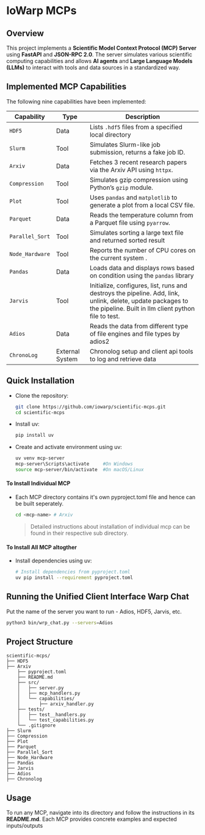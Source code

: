 
# IoWarp MCPs

##  Overview

This project implements a **Scientific Model Context Protocol (MCP) Server** using **FastAPI** and **JSON-RPC 2.0**. The server simulates various scientific computing capabilities and allows **AI agents** and **Large Language Models (LLMs)**  to interact with tools and data sources in a standardized way.


##  Implemented MCP Capabilities

The following nine capabilities have been implemented:

| Capability     | Type             | Description                                                               |
|----------------|------------------|---------------------------------------------------------------------------|
| `HDF5`         | Data             | Lists `.hdf5` files from a specified local directory                      |
| `Slurm`        | Tool             | Simulates Slurm-like job submission, returns a fake job ID.               |
| `Arxiv`        | Data             | Fetches 3 recent research papers via the Arxiv API using `httpx`.         |
| `Compression`  | Tool             | Simulates gzip compression using Python’s `gzip` module.                  |
| `Plot`         | Tool             | Uses `pandas` and `matplotlib` to generate a plot from a local CSV file.  |
| `Parquet`      | Data             | Reads the temperature column from a Parquet file using `pyarrow`.         |
| `Parallel_Sort`| Tool             | Simulates sorting a large text file and returned sorted result            |
| `Node_Hardware`| Tool             | Reports the number of CPU cores on the current system .                   |
| `Pandas`       | Data             | Loads data and displays rows based on condition using the `pandas` library|
| `Jarvis`       | Tool             | Initialize, configures, list, runs and destroys the pipeline. Add, link, unlink, delete, update packages to the pipeline. Built in llm client python file to test.|
| `Adios`        | Data             | Reads the data from different type of file engines and file types by adios2|
| `ChronoLog`    | External System  | Chronolog setup and client api tools to log and retrieve data             |

## Quick Installation

- Clone the repository:
    ```bash
   git clone https://github.com/iowarp/scientific-mcps.git
   cd scientific-mcps
   ```
- Install uv:
    ```bash
    pip install uv
    ```
- Create and activate environment using uv:
    ```bash
    uv venv mcp-server
    mcp-server\Scripts\activate     #On Windows
    source mcp-server/bin/activate  #On macOS/Linux
    ```
#### **To Install Individual MCP**
  - Each MCP directory contains it's own pyproject.toml file and hence can be built seperately. 
    ```bash
    cd <mcp-name> # Arxiv
    ```
    > Detailed instructions about installation of individual mcp can be found in their respective sub directory. 
#### **To Install All MCP altogther**
- Install dependencies using uv:
    ```bash
    # Install dependencies from pyproject.toml
    uv pip install --requirement pyproject.toml
    ```
<!-- - To install all mcps as package
    ```bash
    uv add "git+https://github.com/iowarp/scientific-mcps.git@main"
    # or 
    uv pip install "git+https://github.com/iowarp/scientific-mcps.git@main"
    ```
-->

## Running the Unified Client Interface Warp Chat
Put the name of the server you want to run - Adios, HDF5, Jarvis, etc.

```bash
python3 bin/wrp_chat.py --servers=Adios
```

## Project Structure

```
scientific-mcps/
├── HDF5
├── Arxiv
    ├── pyproject.toml
    ├── README.md
    ├── src/
    │   ├── server.py
    │   ├── mcp_handlers.py
    │   └── capabilities/
    │       ├── arxiv_handler.py
    ├── tests/
    │   ├── test__handlers.py
    │   └── test_capabilities.py
    └── .gitignore
├── Slurm
├── Compression
├── Plot
├── Parquet
├── Parallel_Sort
├── Node_Hardware
├── Pandas
├── Jarvis
├── Adios 
├── Chronolog
```

## Usage

To run any MCP, navigate into its directory and follow the instructions in its **README.md**. Each MCP provides concrete examples and expected inputs/outputs